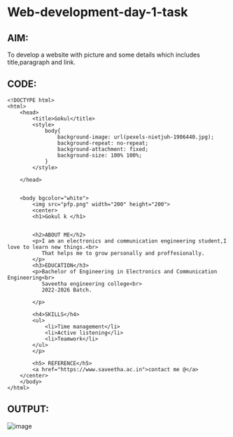 # Web-development-day-1-task
## AIM:
To develop a website with picture and some details which includes title,paragraph and link.
## CODE:
```
<!DOCTYPE html>
<html>
    <head>
        <title>Gokul</title>
        <style>
            body{
                background-image: url(pexels-nietjuh-1906440.jpg);
                background-repeat: no-repeat;
                background-attachment: fixed;
                background-size: 100% 100%;
            }
        </style>
        
    </head>
    

    <body bgcolor="white">
        <img src="pfp.png" width="200" height="200">
        <center>
        <h1>Gokul k </h1>
        

        <h2>ABOUT ME</h2>
        <p>I am an electronics and communication engineering student,I love to learn new things.<br>
           That helps me to grow personally and proffesionally.
        </p>
        <h3>EDUCATION</h3>
        <p>Bachelor of Engineering in Electronics and Communication Engineering<br>
           Saveetha engineering college<br>
           2022-2026 Batch.
           
        </p>

        <h4>SKILLS</h4>
        <ul>
            <li>Time management</li>  
            <li>Active listening</li>
            <li>Teamwork</li>
        </ul>
        </p>

        <h5> REFERENCE</h5>
        <a href="https://www.saveetha.ac.in">contact me @</a>
    </center>
    </body>
</html>

```
## OUTPUT:
![image](https://github.com/Gokulkannarasan/Web-development-day-1-task/assets/156115271/f72180c0-4986-4e6b-9f94-c773eb03443b)

